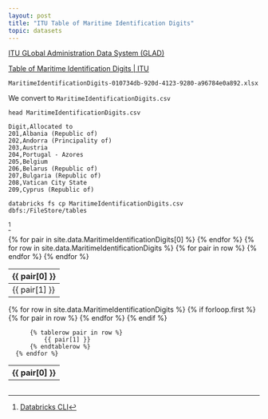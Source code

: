 ```yaml
---
layout: post
title: "ITU Table of Maritime Identification Digits"
topic: datasets
---
```


[ITU GLobal Administration Data System (GLAD)](https://www.itu.int/en/ITU-R/terrestrial/fmd/Pages/glad.aspx)

[Table of Maritime Identification Digits \| ITU](https://www.itu.int/en/ITU-R/terrestrial/fmd/Pages/mid.aspx)

`MaritimeIdentificationDigits-010734db-920d-4123-9280-a96784e0a892.xlsx`

We convert to `MaritimeIdentificationDigits.csv`

`head MaritimeIdentificationDigits.csv`

```csv
Digit,Allocated to
201,Albania (Republic of)
202,Andorra (Principality of)
203,Austria
204,Portugal - Azores
205,Belgium
206,Belarus (Republic of)
207,Bulgaria (Republic of)
208,Vatican City State
209,Cyprus (Republic of)
```

`databricks fs cp MaritimeIdentificationDigits.csv dbfs:/FileStore/tables`

[^1]

[^1]: [Databricks CLI](https://docs.databricks.com/dev-tools/cli/index.html)

<div style="overflow:auto;">
  <table style="table-layout:fixed; width:100%;">
    <thead>
      <tr>
        {% for pair in site.data.MaritimeIdentificationDigits[0] %}
          <th>{{ pair[0] }}</th>
        {% endfor %}
      </tr>
    </thead>
    <tbody>
      {% for row in site.data.MaritimeIdentificationDigits %}
        <tr>
          {% for pair in row %}
            <td>{{ pair[1] }}</td>
          {% endfor %}
        </tr>
      {% endfor %}
    </tbody>
  </table>
</div>


<div style="overflow:auto;">
  <table>
      {% for row in site.data.MaritimeIdentificationDigits %}
          {% if forloop.first %}
              <tr>
                  {% for pair in row %}
                      <th>
                          {{ pair[0] }}
                      </th>
                  {% endfor %}
              </tr>
          {% endif %}

          {% tablerow pair in row %}
              {{ pair[1] }}
          {% endtablerow %}
      {% endfor %}
  </table>
</div>